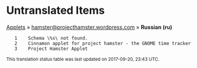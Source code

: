 # Untranslated Items
[Applets](../../../README.md) &#187; [hamster@projecthamster.wordpress.com](../README.md) &#187; **Russian (ru)**

       1	Schema \%s\ not found.
       2	Cinnamon applet for project hamster - the GNOME time tracker
       3	Project Hamster Applet

<sup>This translation status table was last updated on 2017-09-20, 23:43 UTC.</sup>
